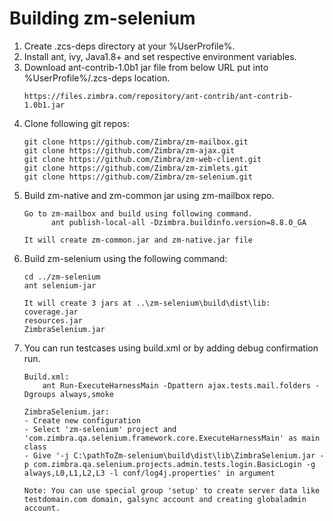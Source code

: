 # Building zm-selenium

1. Create .zcs-deps directory at your %UserProfile%.
2. Install ant, ivy, Java1.8+ and set respective environment variables.
3. Download ant-contrib-1.0b1 jar file from below URL put into %UserProfile%/.zcs-deps location.
    ```
    https://files.zimbra.com/repository/ant-contrib/ant-contrib-1.0b1.jar
    ```
4. Clone following git repos:
    ```
    git clone https://github.com/Zimbra/zm-mailbox.git
    git clone https://github.com/Zimbra/zm-ajax.git
    git clone https://github.com/Zimbra/zm-web-client.git
    git clone https://github.com/Zimbra/zm-zimlets.git
    git clone https://github.com/Zimbra/zm-selenium.git
    ```
5. Build zm-native and zm-common jar using zm-mailbox repo.
   ```
   Go to zm-mailbox and build using following command.
         ant publish-local-all -Dzimbra.buildinfo.version=8.8.0_GA
 
   It will create zm-common.jar and zm-native.jar file
6. Build zm-selenium using the following command:
    ```
    cd ../zm-selenium
    ant selenium-jar

    It will create 3 jars at ..\zm-selenium\build\dist\lib:
    coverage.jar
    resources.jar
    ZimbraSelenium.jar
7. You can run testcases using build.xml or by adding debug confirmation run.
    ```
    Build.xml:
        ant Run-ExecuteHarnessMain -Dpattern ajax.tests.mail.folders -Dgroups always,smoke

    ZimbraSelenium.jar:
    - Create new configuration
    - Select 'zm-selenium' project and 'com.zimbra.qa.selenium.framework.core.ExecuteHarnessMain' as main class
    - Give '-j C:\pathToZm-selenium\build\dist\lib\ZimbraSelenium.jar -p com.zimbra.qa.selenium.projects.admin.tests.login.BasicLogin -g always,L0,L1,L2,L3 -l conf/log4j.properties' in argument

    Note: You can use special group 'setup' to create server data like testdomain.com domain, galsync account and creating globaladmin account.